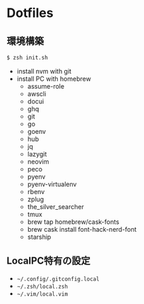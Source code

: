 # Dotfiles

## 環境構築

```zsh
$ zsh init.sh
```

- install nvm with git
- install PC with homebrew
  - assume-role
  - awscli
  - docui
  - ghq
  - git
  - go
  - goenv
  - hub
  - jq
  - lazygit
  - neovim
  - peco
  - pyenv
  - pyenv-virtualenv
  - rbenv
  - zplug
  - the_silver_searcher
  - tmux
  - brew tap homebrew/cask-fonts
  - brew cask install font-hack-nerd-font
  - starship

## LocalPC特有の設定
- `~/.config/.gitconfig.local`
- `~/.zsh/local.zsh`
- `~/.vim/local.vim`

